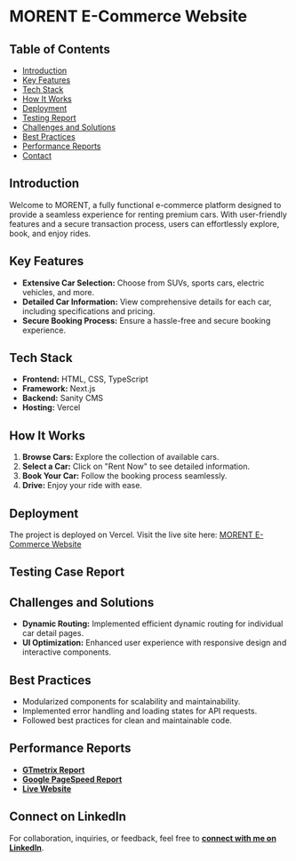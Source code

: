 # MORENT E-Commerce Website

## Table of Contents
- [Introduction](#introduction)
- [Key Features](#key-features)
- [Tech Stack](#tech-stack)
- [How It Works](#how-it-works)
- [Deployment](#deployment)
- [Testing Report](#testing-report)
- [Challenges and Solutions](#challenges-and-solutions)
- [Best Practices](#best-practices)
- [Performance Reports](#performance-reports)
- [Contact](#contact)


## Introduction
Welcome to MORENT, a fully functional e-commerce platform designed to provide a seamless experience for renting premium cars. With user-friendly features and a secure transaction process, users can effortlessly explore, book, and enjoy rides.

## Key Features
- **Extensive Car Selection:** Choose from SUVs, sports cars, electric vehicles, and more.
- **Detailed Car Information:** View comprehensive details for each car, including specifications and pricing.
- **Secure Booking Process:** Ensure a hassle-free and secure booking experience.

## Tech Stack
- **Frontend:** HTML, CSS, TypeScript
- **Framework:** Next.js
- **Backend:** Sanity CMS
- **Hosting:** Vercel

## How It Works
1. **Browse Cars:** Explore the collection of available cars.
2. **Select a Car:** Click on "Rent Now" to see detailed information.
3. **Book Your Car:** Follow the booking process seamlessly.
4. **Drive:** Enjoy your ride with ease.


## Deployment
The project is deployed on Vercel. Visit the live site here: [MORENT E-Commerce Website](https://rent-a-car-mariasharifuddins-projects.vercel.app/)

## Testing Case Report





## Challenges and Solutions
- **Dynamic Routing:** Implemented efficient dynamic routing for individual car detail pages.
- **UI Optimization:** Enhanced user experience with responsive design and interactive components.

## Best Practices
- Modularized components for scalability and maintainability.
- Implemented error handling and loading states for API requests.
- Followed best practices for clean and maintainable code.


## Performance Reports  
- **[GTmetrix Report](https://gtmetrix.com/reports/rent-a-car-mariasharifuddins-projects.vercel.app/yxACljba/)**  
- **[Google PageSpeed Report](https://pagespeed.web.dev/analysis/https-rent-a-car-mariasharifuddins-projects-vercel-app/q0x3seiqpt?form_factor=mobile)**  
- **[Live Website](https://rent-a-car-mariasharifuddins-projects.vercel.app/)**  


## Connect on LinkedIn  
For collaboration, inquiries, or feedback, feel free to **[connect with me on LinkedIn](https://www.linkedin.com/in/maria-sharifuddin-68a6132b8/)**.






